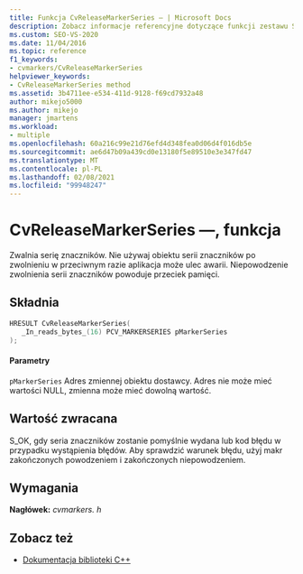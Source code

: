 ```yaml
---
title: Funkcja CvReleaseMarkerSeries — | Microsoft Docs
description: Zobacz informacje referencyjne dotyczące funkcji zestawu SDK wizualizatora współbieżności CvReleaseMarkerSeries — (biblioteka C).
ms.custom: SEO-VS-2020
ms.date: 11/04/2016
ms.topic: reference
f1_keywords:
- cvmarkers/CvReleaseMarkerSeries
helpviewer_keywords:
- CvReleaseMarkerSeries method
ms.assetid: 3b4711ee-e534-411d-9128-f69cd7932a48
author: mikejo5000
ms.author: mikejo
manager: jmartens
ms.workload:
- multiple
ms.openlocfilehash: 60a216c99e21d76efd4d348fea0d06d4f016db5e
ms.sourcegitcommit: ae6d47b09a439cd0e13180f5e89510e3e347fd47
ms.translationtype: MT
ms.contentlocale: pl-PL
ms.lasthandoff: 02/08/2021
ms.locfileid: "99948247"
---
```

# <a name="cvreleasemarkerseries-function"></a>CvReleaseMarkerSeries —, funkcja
Zwalnia serię znaczników. Nie używaj obiektu serii znaczników po zwolnieniu w przeciwnym razie aplikacja może ulec awarii. Niepowodzenie zwolnienia serii znaczników powoduje przeciek pamięci.

## <a name="syntax"></a>Składnia

```C
HRESULT CvReleaseMarkerSeries(
   _In_reads_bytes_(16) PCV_MARKERSERIES pMarkerSeries
);
```

#### <a name="parameters"></a>Parametry
 `pMarkerSeries` Adres zmiennej obiektu dostawcy. Adres nie może mieć wartości NULL, zmienna może mieć dowolną wartość.

## <a name="return-value"></a>Wartość zwracana
 S_OK, gdy seria znaczników zostanie pomyślnie wydana lub kod błędu w przypadku wystąpienia błędów. Aby sprawdzić warunek błędu, użyj makr zakończonych powodzeniem i zakończonych niepowodzeniem.

## <a name="requirements"></a>Wymagania
 **Nagłówek:** *cvmarkers. h*

## <a name="see-also"></a>Zobacz też
- [Dokumentacja biblioteki C++](../profiling/cpp-library-reference.md)